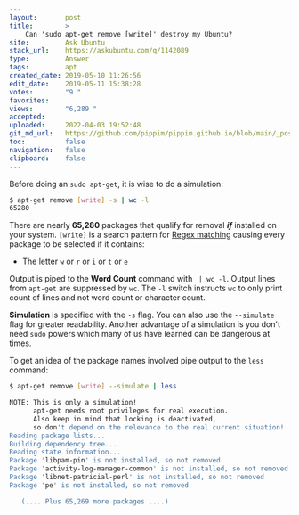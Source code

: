 ```yaml
---
layout:       post
title:        >
    Can 'sudo apt-get remove [write]' destroy my Ubuntu?
site:         Ask Ubuntu
stack_url:    https://askubuntu.com/q/1142089
type:         Answer
tags:         apt
created_date: 2019-05-10 11:26:56
edit_date:    2019-05-11 15:38:28
votes:        "9 "
favorites:    
views:        "6,289 "
accepted:     
uploaded:     2022-04-03 19:52:48
git_md_url:   https://github.com/pippim/pippim.github.io/blob/main/_posts/2019/2019-05-10-Can-_sudo-apt-get-remove-_write__-destroy-my-Ubuntu_.md
toc:          false
navigation:   false
clipboard:    false
---
```


Before doing an `sudo apt-get`, it is wise to do a simulation:


``` bash
$ apt-get remove [write] -s | wc -l
65280
```

There are nearly **65,280** packages that qualify for removal ***if*** installed on your system. `[write]` is a search pattern for  [Regex matching][1] causing every package to be selected if it contains:

 - The letter `w` or `r` or `i` or `t` or `e`

Output is piped to the **Word Count** command with ` | wc -l`. Output lines from `apt-get` are suppressed by `wc`. The `-l` switch instructs `wc` to only print count of lines and not word count or character count.

**Simulation** is specified with the `-s` flag. You can also use the `--simulate` flag for greater readability. Another advantage of a simulation is you don't need `sudo` powers which many of us have learned can be dangerous at times.

To get an idea of the package names involved pipe output to the `less` command:

``` bash
$ apt-get remove [write] --simulate | less

NOTE: This is only a simulation!
      apt-get needs root privileges for real execution.
      Also keep in mind that locking is deactivated,
      so don't depend on the relevance to the real current situation!
Reading package lists...
Building dependency tree...
Reading state information...
Package 'libpam-pin' is not installed, so not removed
Package 'activity-log-manager-common' is not installed, so not removed
Package 'libnet-patricial-perl' is not installed, so not removed
Package 'pe' is not installed, so not removed

   (.... Plus 65,269 more packages ....)
```

  [1]: https://en.wikipedia.org/wiki/Regular_expression

